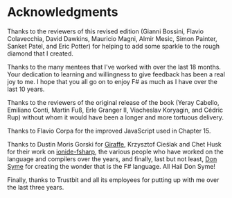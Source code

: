 # Acknowledgments

Thanks to the reviewers of this revised edition (Gianni Bossini, Flavio Colavecchia, David Dawkins, Mauricio Magni, Almir Mesic, Simon Painter, Sanket Patel, and Eric Potter) for helping to add some sparkle to the rough diamond that I created. 

Thanks to the many mentees that I've worked with over the last 18 months. Your dedication to learning and willingness to give feedback has been a real joy to me. I hope that you all go on to enjoy F# as much as I have over the last 10 years.

Thanks to the reviewers of the original release of the book (Yeray Cabello, Emiliano Conti, Martin Fuß, Erle Granger II, Viacheslav Koryagin, and Cédric Rup) without whom it would have been a longer and more tortuous delivery.

Thanks to Flavio Corpa for the improved JavaScript used in Chapter 15.

Thanks to Dustin Moris Gorski for [Giraffe](<https://github.com/giraffe-fsharp/Giraffe>), Krzysztof Cieślak and Chet Husk for their work on [ionide-fsharp](<https://ionide.io/>), the various people who have worked on the language and compilers over the years, and finally, last but not least, [Don Syme](<https://twitter.com/dsymetweets>) for creating the wonder that is the F# language. All Hail Don Syme!

Finally, thanks to Trustbit and all its employees for putting up with me over the last three years.
